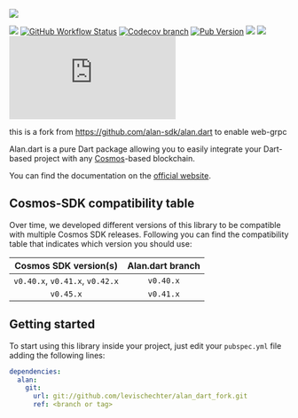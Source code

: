 ![](.img/cover.png)

[![](https://img.shields.io/badge/docs-online-brightgreen)](https://alan-sdk.github.io/alan.dart/)
[![GitHub Workflow Status](https://img.shields.io/github/workflow/status/alan-sdk/alan.dart/Test)](https://github.com/alan-sdk/alan.dart/actions)
[![Codecov branch](https://img.shields.io/codecov/c/github/alan-sdk/alan.dart/main)](https://codecov.io/gh/alan-sdk/alan.dart/branch/main)
[![Pub Version](https://img.shields.io/pub/v/alan)](https://pub.dev/packages/alan)
[![](https://img.shields.io/badge/cosmos-stargate-blueviolet)](https://github.com/cosmos/cosmos-sdk/releases)
[![](https://img.shields.io/badge/compatible-flutter-blue)](https://flutter.dev)
[![GitHub](https://img.shields.io/github/license/alan-sdk/alan.dart)](https://github.com/alan-sdk/alan.dart/blob/main/LICENSE)

this is a fork from https://github.com/alan-sdk/alan.dart to enable web-grpc

Alan.dart is a pure Dart package allowing you to easily integrate your Dart-based project with any [Cosmos](https://cosmos.network)-based blockchain.  

You can find the documentation on the [official website](https://alan-sdk.github.io/alan.dart/). 

## Cosmos-SDK compatibility table
Over time, we developed different versions of this library to be compatible with multiple Cosmos SDK releases. Following you can find the compatibility table that indicates which version you should use: 

|      Cosmos SDK version(s)      | Alan.dart branch | 
|:-------------------------------:|:----------------:|
| `v0.40.x`, `v0.41.x`, `v0.42.x` |    `v0.40.x`     |
|            `v0.45.x`            |    `v0.41.x`     |

## Getting started
To start using this library inside your project, just edit your `pubspec.yml` file adding the following lines: 

```yaml
dependencies:
  alan:
    git:
      url: git://github.com/levischechter/alan_dart_fork.git
      ref: <branch or tag>
```
